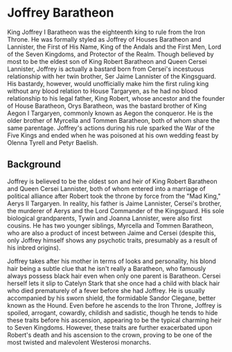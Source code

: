 # Joffrey Baratheon

King Joffrey I Baratheon was the eighteenth king to rule from the Iron Throne. He was formally styled as Joffrey of Houses Baratheon and Lannister, the First of His Name, King of the Andals and the First Men, Lord of the Seven Kingdoms, and Protector of the Realm. Though believed by most to be the eldest son of King Robert Baratheon and Queen Cersei Lannister, Joffrey is actually a bastard born from Cersei's incestuous relationship with her twin brother, Ser Jaime Lannister of the Kingsguard. His bastardy, however, would unofficially make him the first ruling king without any blood relation to House Targaryen, as he had no blood relationship to his legal father, King Robert, whose ancestor and the founder of House Baratheon, Orys Baratheon, was the bastard brother of King Aegon I Targaryen, commonly known as Aegon the conqueror. He is the older brother of Myrcella and Tommen Baratheon, both of whom share the same parentage. Joffrey's actions during his rule sparked the War of the Five Kings and ended when he was poisoned at his own wedding feast by Olenna Tyrell and Petyr Baelish.

## Background

Joffrey is believed to be the oldest son and heir of King Robert Baratheon and Queen Cersei Lannister, both of whom entered into a marriage of political alliance after Robert took the throne by force from the "Mad King," Aerys II Targaryen. In reality, his father is Jaime Lannister, Cersei's brother, the murderer of Aerys and the Lord Commander of the Kingsguard. His sole biological grandparents, Tywin and Joanna Lannister, were also first cousins. He has two younger siblings, Myrcella and Tommen Baratheon, who are also a product of incest between Jaime and Cersei (despite this, only Joffrey himself shows any psychotic traits, presumably as a result of his inbred origins).

Joffrey takes after his mother in terms of looks and personality, his blond hair being a subtle clue that he isn't really a Baratheon, who famously always possess black hair even when only one parent is Baratheon. Cersei herself lets it slip to Catelyn Stark that she once had a child with black hair who died prematurely of a fever before she had Joffrey. He is usually accompanied by his sworn shield, the formidable Sandor Clegane, better known as the Hound. Even before he ascends to the Iron Throne, Joffrey is spoiled, arrogant, cowardly, childish and sadistic, though he tends to hide these traits before his ascension, appearing to be the typical charming heir to Seven Kingdoms. However, these traits are further exacerbated upon Robert's death and his ascension to the crown, proving to be one of the most twisted and malevolent Westerosi monarchs.
